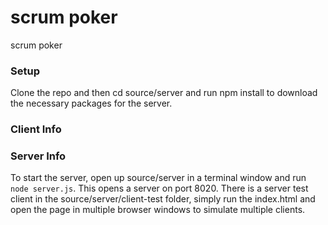 scrum poker
=========

scrum poker

### Setup
Clone the repo and then cd source/server and run npm install to download the necessary packages for the server.

### Client Info

### Server Info
To start the server, open up source/server in a terminal window and run ```node server.js```. This opens a server on port 8020. There is a server test client in the source/server/client-test folder, simply run the index.html and open the page in multiple browser windows to simulate multiple clients.